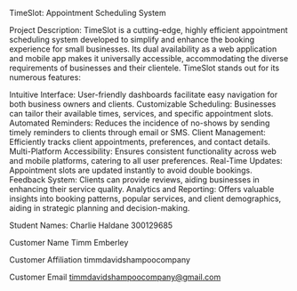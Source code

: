TimeSlot: Appointment Scheduling System

Project Description:
TimeSlot is a cutting-edge, highly efficient appointment scheduling system developed to simplify and enhance the booking experience for small businesses. Its dual availability as a web application and mobile app makes it universally accessible, accommodating the diverse requirements of businesses and their clientele. TimeSlot stands out for its numerous features:

Intuitive Interface: User-friendly dashboards facilitate easy navigation for both business owners and clients.
Customizable Scheduling: Businesses can tailor their available times, services, and specific appointment slots.
Automated Reminders: Reduces the incidence of no-shows by sending timely reminders to clients through email or SMS.
Client Management: Efficiently tracks client appointments, preferences, and contact details.
Multi-Platform Accessibility: Ensures consistent functionality across web and mobile platforms, catering to all user preferences.
Real-Time Updates: Appointment slots are updated instantly to avoid double bookings.
Feedback System: Clients can provide reviews, aiding businesses in enhancing their service quality.
Analytics and Reporting: Offers valuable insights into booking patterns, popular services, and client demographics, aiding in strategic planning and decision-making.

Student Names:
  Charlie Haldane 300129685

Customer Name
Timm Emberley

Customer Affiliation
timmdavidshampoocompany

Customer Email
timmdavidshampoocompany@gmail.com

